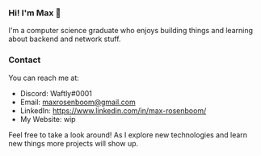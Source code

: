 ### Hi! I'm Max 👋
I'm a computer science graduate who enjoys building things and learning about backend and network stuff.

### Contact 
You can reach me at:
- Discord: Waftly#0001
- Email: maxrosenboom@gmail.com
- LinkedIn: https://www.linkedin.com/in/max-rosenboom/
- My Website: wip

Feel free to take a look around! As I explore new technologies and learn new things more projects will show up.

<!--
### Repo Stats
[![Top Langs](https://github-readme-stats.vercel.app/api/top-langs/?username=maxrosenboom)](https://github.com/anuraghazra/github-readme-stats)
-->
